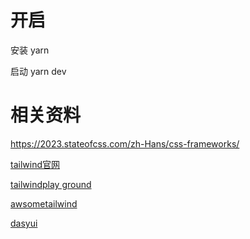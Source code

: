 # 开启
安装 yarn

启动 yarn dev

 

# 相关资料

https://2023.stateofcss.com/zh-Hans/css-frameworks/


[tailwind官网](https://tailwindcss.com/)

[tailwindplay ground](https://play.tailwindcss.com/)

[awsometailwind](https://github.com/aniftyco/awesome-tailwindcss)

[dasyui](https://daisyui.com/components/button/)
